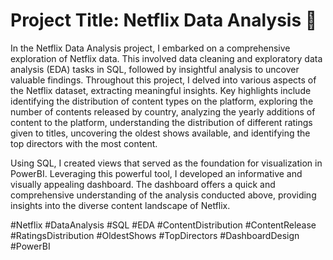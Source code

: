 # Project Title: Netflix Data Analysis 🎥

In the Netflix Data Analysis project, I embarked on a comprehensive exploration of Netflix data. This involved data cleaning and exploratory data analysis (EDA) tasks in SQL, followed by insightful analysis to uncover valuable findings. 
Throughout this project, I delved into various aspects of the Netflix dataset, extracting meaningful insights. Key highlights include identifying the distribution of content types on the platform, exploring the number of contents released by country, analyzing the yearly additions of content to the platform, understanding the distribution of different ratings given to titles, uncovering the oldest shows available, and identifying the top directors with the most content.

Using SQL, I created views that served as the foundation for visualization in PowerBI. Leveraging this powerful tool, I developed an informative and visually appealing dashboard. The dashboard offers a quick and comprehensive understanding of the analysis conducted above, providing insights into the diverse content landscape of Netflix.

#Netflix #DataAnalysis #SQL #EDA #ContentDistribution #ContentRelease #RatingsDistribution #OldestShows #TopDirectors #DashboardDesign #PowerBI